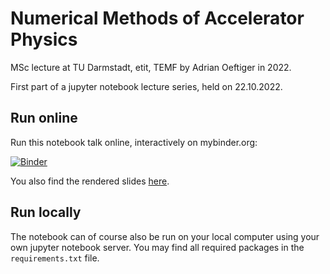 # Numerical Methods of Accelerator Physics

MSc lecture at TU Darmstadt, etit, TEMF by Adrian Oeftiger in 2022.

First part of a jupyter notebook lecture series, held on 22.10.2022.

## Run online

Run this notebook talk online, interactively on mybinder.org:

[![Binder](https://mybinder.org/badge_logo.svg)](https://mybinder.org/v2/gh/aoeftiger/TUDa-NMAP-01/v1.01?labpath=lecture.ipynb)

You also find the rendered slides [here](https://aoeftiger.github.io/TUDa-NMAP-01/).

## Run locally

The notebook can of course also be run on your local computer using your own jupyter notebook server.
You may find all required packages in the `requirements.txt` file.
